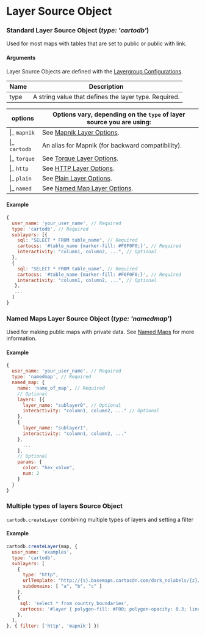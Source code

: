 # Layer Source Object

### Standard Layer Source Object (_type: 'cartodb'_)

Used for most maps with tables that are set to public or public with link.

#### Arguments

Layer Source Objects are defined with the [Layergroup Configurations](http://docs.cartodb.com/cartodb-platform/maps-api/mapconfig/#layergroup-configurations).

Name |Description
--- | ---
type | A string value that defines the layer type. Required.

options | Options vary, depending on the `type` of layer source you are using:
--- | ---
&#124;_ `mapnik`| See [Mapnik Layer Options](http://docs.cartodb.com/cartodb-platform/maps-api/mapconfig/#mapnik-layer-options).
&#124;_ `cartodb` | An alias for Mapnik (for backward compatibility).
&#124;_ `torque` | See [Torque Layer Options](http://docs.cartodb.com/cartodb-platform/maps-api/mapconfig/#torque-layer-options).
&#124;_ `http` | See [HTTP Layer Options](http://docs.cartodb.com/cartodb-platform/maps-api/mapconfig/#http-layer-options).
&#124;_ `plain` | See [Plain Layer Options](http://docs.cartodb.com/cartodb-platform/maps-api/mapconfig/#plain-layer-options).
&#124;_ `named` | See [Named Map Layer Options](http://docs.cartodb.com/cartodb-platform/maps-api/mapconfig/#named-map-layer-options).

#### Example

```javascript
{
  user_name: 'your_user_name', // Required
  type: 'cartodb', // Required
  sublayers: [{
    sql: "SELECT * FROM table_name", // Required
    cartocss: '#table_name {marker-fill: #F0F0F0;}', // Required
    interactivity: "column1, column2, ...", // Optional
  },
  {
    sql: "SELECT * FROM table_name", // Required
    cartocss: '#table_name {marker-fill: #F0F0F0;}', // Required
    interactivity: "column1, column2, ...", // Optional
   },
   ...
  ]
}
```

### Named Maps Layer Source Object (_type: 'namedmap'_)

Used for making public maps with private data. See [Named Maps](http://docs.cartodb.com/cartodb-platform/maps-api/named-maps/) for more information.

#### Example

```javascript
{
  user_name: 'your_user_name', // Required
  type: 'namedmap', // Required
  named_map: {
    name: 'name_of_map', // Required
    // Optional
    layers: [{
      layer_name: "sublayer0", // Optional
      interactivity: "column1, column2, ..." // Optional
    },
    {
      layer_name: "sublayer1",
      interactivity: "column1, column2, ..."
    },
      ...
    ],
    // Optional
    params: {
      color: "hex_value",
      num: 2
    }
  }
}
```

### Multiple types of layers Source Object

`cartodb.createLayer` combining multiple types of layers and setting a filter

#### Example

```javascript
cartodb.createLayer(map, {
  user_name: 'examples',
  type: 'cartodb',
  sublayers: [
    {
      type: "http",
      urlTemplate: "http://{s}.basemaps.cartocdn.com/dark_nolabels/{z}/{x}/{y}.png",
      subdomains: [ "a", "b", "c" ]
    },
    {
     sql: 'select * from country_boundaries',
     cartocss: '#layer { polygon-fill: #F00; polygon-opacity: 0.3; line-color: #F00; }'
    },
  ],
}, { filter: ['http', 'mapnik'] })
```
